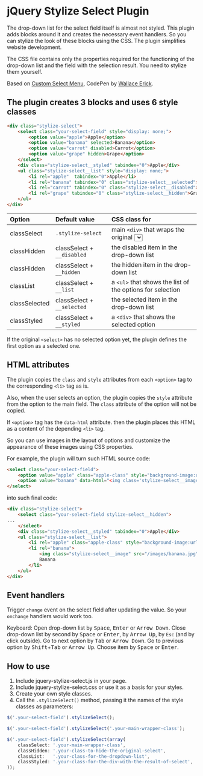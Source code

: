# jQuery Stylize Select Plugin

The drop-down list for the select field itself is almost not styled. This plugin adds blocks around it and creates the necessary event handlers. So you can stylize the look of these blocks using the CSS. The plugin simplifies website development.

The CSS file contains only the properties required for the functioning of the drop-down list and the field with the selection result. You need to stylize them yourself.

Based on [Custom Select Menu](https://codepen.io/wallaceerick/pen/ctsCz), CodePen by [Wallace Erick](https://codepen.io/wallaceerick).


## The plugin creates 3 blocks and uses 6 style classes

```html
<div class="stylize-select">
	<select class="your-select-field" style="display: none;">
		<option value="apple">Apple</option>
		<option value="banana" selected>Banana</option>
		<option value="carrot" disabled>Carrot</option>
		<option value="grape" hidden>Grape</option>
	</select>
	<div class="stylize-select__styled" tabindex="0">Apple</div>
	<ul class="stylize-select__list" style="display: none;">
		<li rel="apple"  tabindex="0">Apple</li>
		<li rel="banana" tabindex="0" class="stylize-select__selected">Banana</li>
		<li rel="carrot" tabindex="0" class="stylize-select__disabled">Carrot</li>
		<li rel="grape" tabindex="0" class="stylize-select__hidden">Grape</li>
	</ul>
</div>
```


| Option        | Default value              | CSS class for                                                                   |
| :---          | :---                       | :---                                                                            |
| classSelect   | `.stylize-select`          | main `<div>` that wraps the original <select> and the blocks we're going to add |
| classHidden   | classSelect + `__disabled` | the disabled item in the drop-down list                                         |
| classHidden   | classSelect + `__hidden`   | the hidden item in the drop-down list                                           |
| classList     | classSelect + `__list`     | a `<ul>` that shows the list of the options for selection                       |
| classSelected | classSelect + `__selected` | the selected item in the drop-down list                                         |
| classStyled   | classSelect + `__styled`   | a `<div>` that shows the selected option                                        |

If the original `<select>` has no selected option yet, the plugin defines the first option as a selected one.


## HTML attributes

The plugin copies the `class` and `style` attributes from each `<option>` tag to the corresponding `<li>` tag as is.

Also, when the user selects an option, the plugin copies the `style` attribute from the option to the main field. The `class` attribute of the option will not be copied.

If `<option>` tag has the `data-html` attribute. then the plugin places this HTML as a content of the depending `<li>` tag.

So you can use images in the layout of options and customize the appearance of these images using CSS properties.

For example, the plugin will turn such HTML source code:

```html
<select class="your-select-field">
	<option value="apple" class="apple-class" style="background-image:url('/images/apple.jpg');">Apple</option>
	<option value="banana" data-html="<img class='stylize-select__image' src='/images/banana.jpg' />Banana">Banana</option>
</select>
```

into such final code:

```html
<div class="stylize-select">
	<select class="your-select-field stylize-select__hidden">
...
	</select>
	<div class="stylize-select__styled" tabindex="0">Apple</div>
	<ul class="stylize-select__list">
		<li rel="apple" class="apple-class" style="background-image:url('/images/apple.jpg');">Apple</li>
		<li rel="banana">
			<img class="stylize-select__image" src="/images/banana.jpg" />
			Banana
		</li>
	</ul>
</div>
```


## Event handlers

Trigger `change` event on the select field after updating the value. So your `onchange` handlers would work too.

Keyboard:
Open drop-down list by <kbd>Space</kbd>, <kbd>Enter</kbd> or <kbd>Arrow Down</kbd>.
Close drop-down list by second by <kbd>Space</kbd> or <kbd>Enter</kbd>, by <kbd>Arrow Up</kbd>, by `Esc` (and by click outside).
Go to next option by <kbd>Tab</kbd> or <kbd>Arrow Down</kbd>.
Go to previous option by <kbd>Shift</kbd>+<kbd>Tab</kbd> or <kbd>Arrow Up</kbd>.
Choose item by <kbd>Space</kbd> or <kbd>Enter</kbd>.


## How to use

1) Include jquery-stylize-select.js in your page.
1) Include jquery-stylize-select.css or use it as a basis for your styles.
2) Create your own style classes.
3) Call the `.stylizeSelect()` method, passing it the names of the style classes as parameters:

```js
$('.your-select-field').stylizeSelect();

$('.your-select-field').stylizeSelect('.your-main-wrapper-class');

$('.your-select-field').stylizeSelect(array(
	classSelect: '.your-main-wrapper-class',
	classHidden: '.your-class-to-hide-the-original-select',
	classList:   '.your-class-for-the-dropdown-list',
	classStyled: '.your-class-for-the-div-with-the-result-of-select',
));
```
